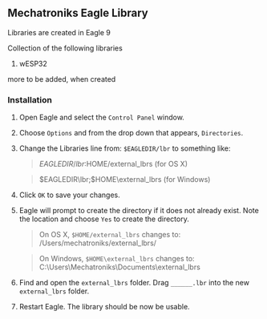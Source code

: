 ## Mechatroniks Eagle Library

Libraries are created in Eagle 9 

Collection of the following libraries
1. wESP32

more to be added, when created

### Installation

1. Open Eagle and select the `Control Panel` window.
2. Choose `Options` and from the drop down that appears, `Directories`.
3. Change the Libraries line from: `$EAGLEDIR/lbr` to something like:

    > $EAGLEDIR/lbr:$HOME/external_lbrs (for OS X)

    > $EAGLEDIR\lbr;$HOME\external_lbrs (for Windows)

4. Click `OK` to save your changes.
5. Eagle will prompt to create the directory if it does not already exist. Note 
the location and choose `Yes` to create the directory.

    > On OS X, `$HOME/external_lbrs` changes to: /Users/mechatroniks/external_lbrs/
    
    > On Windows, `$HOME\external_lbrs` changes to: C:\Users\Mechatroniks\Documents\external_lbrs

6. Find and open the `external_lbrs` folder. Drag `______.lbr` into the 
   new `external_lbrs` folder.
7. Restart Eagle. The library should be now be usable. 